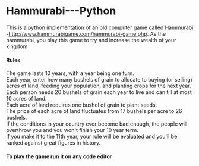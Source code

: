 # Hammurabi---Python
This is a python implementation of an old computer game called Hammurabi -http://www.hammurabigame.com/hammurabi-game.php.
As the hammurabi, you play this game to try and increase the wealth of your kingdom
#### Rules
The game lasts 10 years, with a year being one turn. <br/>
Each year, enter how many bushels of grain to allocate to buying (or selling) acres of land, feeding your population, and planting crops for the next year.<br/>
Each person needs 20 bushels of grain each year to live and can till at most 10 acres of land.<br/>
Each acre of land requires one bushel of grain to plant seeds.<br/>
The price of each acre of land fluctuates from 17 bushels per acre to 26 bushels.<br/>
If the conditions in your country ever become bad enough, the people will overthrow you and you won't finish your 10 year term.<br/>
If you make it to the 11th year, your rule will be evaluated and you'll be ranked against great figures in history.<br/>
#### To play the game run it on any code editor
